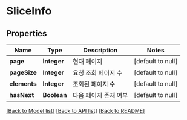# SliceInfo

## Properties

| Name         | Type        | Description  | Notes             |
|--------------|-------------|--------------|-------------------|
| **page**     | **Integer** | 현재 페이지       | [default to null] |
| **pageSize** | **Integer** | 요청 조회 페이지 수  | [default to null] |
| **elements** | **Integer** | 조회된 페이지 수    | [default to null] |
| **hasNext**  | **Boolean** | 다음 페이지 존재 여부 | [default to null] |

[[Back to Model list]](../API#documentation-for-models) [[Back to API list]](../API#documentation-for-api-endpoints) [[Back to README]](../API)

